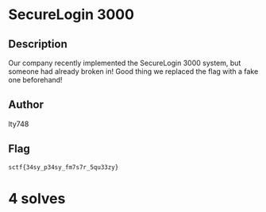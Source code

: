 # SecureLogin 3000

## Description

Our company recently implemented the SecureLogin 3000 system, but someone had already broken in! Good thing we replaced the flag with a fake one beforehand!

## Author

lty748

## Flag

`sctf{34sy_p34sy_fm7s7r_5qu33zy}`

# 4 solves

